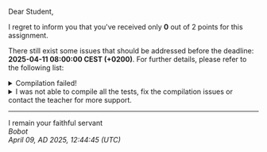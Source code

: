 Dear Student,

I regret to inform you that you've received only **0** out of 2 points for this assignment.

There still exist some issues that should be addressed before the deadline: **2025-04-11 08:00:00 CEST (+0200)**. For further details, please refer to the following list:

<details><summary>Compilation failed!</summary>##&nbsp;details&nbsp;(tip&nbsp;read&nbsp;from&nbsp;top&nbsp;to&nbsp;end):<br>```[&nbsp;14%]&nbsp;Building&nbsp;CXX&nbsp;object&nbsp;unit_tests/lib/googletest/CMakeFiles/gtest.dir/src/gtest-all.cc.o<br>[&nbsp;28%]&nbsp;Linking&nbsp;CXX&nbsp;static&nbsp;library&nbsp;../../../lib/libgtest.a<br>[&nbsp;28%]&nbsp;Built&nbsp;target&nbsp;gtest<br>[&nbsp;42%]&nbsp;Building&nbsp;CXX&nbsp;object&nbsp;unit_tests/lib/googletest/CMakeFiles/gtest_main.dir/src/gtest_main.cc.o<br>[&nbsp;57%]&nbsp;Linking&nbsp;CXX&nbsp;static&nbsp;library&nbsp;../../../lib/libgtest_main.a<br>[&nbsp;57%]&nbsp;Built&nbsp;target&nbsp;gtest_main<br>[&nbsp;71%]&nbsp;Building&nbsp;CXX&nbsp;object&nbsp;unit_tests/CMakeFiles/unit_tests.dir/simpleStringTests.cpp.o<br>[&nbsp;85%]&nbsp;Building&nbsp;CXX&nbsp;object&nbsp;unit_tests/CMakeFiles/unit_tests.dir/__/simpleString.cpp.o<br>/tmp/tmpkq2paovf/student/simpleString.cpp:&nbsp;In&nbsp;member&nbsp;function&nbsp;‘bool&nbsp;SimpleString::equal_to(const&nbsp;SimpleString&,&nbsp;bool)&nbsp;const’:<br>/tmp/tmpkq2paovf/student/simpleString.cpp:9:61:&nbsp;warning:&nbsp;unused&nbsp;parameter&nbsp;‘case_sensitive’&nbsp;[-Wunused-parameter]<br>&nbsp;&nbsp;&nbsp;&nbsp;9&nbsp;|&nbsp;bool&nbsp;SimpleString::equal_to(const&nbsp;SimpleString&nbsp;&other,&nbsp;bool&nbsp;case_sensitive)&nbsp;const&nbsp;{<br>&nbsp;&nbsp;&nbsp;&nbsp;&nbsp;&nbsp;|&nbsp;&nbsp;&nbsp;&nbsp;&nbsp;&nbsp;&nbsp;&nbsp;&nbsp;&nbsp;&nbsp;&nbsp;&nbsp;&nbsp;&nbsp;&nbsp;&nbsp;&nbsp;&nbsp;&nbsp;&nbsp;&nbsp;&nbsp;&nbsp;&nbsp;&nbsp;&nbsp;&nbsp;&nbsp;&nbsp;&nbsp;&nbsp;&nbsp;&nbsp;&nbsp;&nbsp;&nbsp;&nbsp;&nbsp;&nbsp;&nbsp;&nbsp;&nbsp;&nbsp;&nbsp;&nbsp;&nbsp;&nbsp;&nbsp;&nbsp;&nbsp;&nbsp;&nbsp;&nbsp;&nbsp;&nbsp;~~~~~^~~~~~~~~~~~~~<br>/tmp/tmpkq2paovf/student/unit_tests/simpleStringTests.cpp:&nbsp;In&nbsp;member&nbsp;function&nbsp;‘virtual&nbsp;void&nbsp;SimpleStringTester_assign_expectedNewTextSet_Test::TestBody()’:<br>/tmp/tmpkq2paovf/student/unit_tests/simpleStringTests.cpp:154:10:&nbsp;error:&nbsp;‘class&nbsp;SimpleString’&nbsp;has&nbsp;no&nbsp;member&nbsp;named&nbsp;‘assign’<br>&nbsp;&nbsp;154&nbsp;|&nbsp;&nbsp;&nbsp;&nbsp;&nbsp;text.assign(quote2);<br>&nbsp;&nbsp;&nbsp;&nbsp;&nbsp;&nbsp;|&nbsp;&nbsp;&nbsp;&nbsp;&nbsp;&nbsp;&nbsp;&nbsp;&nbsp;&nbsp;^~~~~~<br>/tmp/tmpkq2paovf/student/unit_tests/simpleStringTests.cpp:&nbsp;In&nbsp;member&nbsp;function&nbsp;‘virtual&nbsp;void&nbsp;SimpleStringTester_appendOneTextAnotherOne_expectedBothTextMerged_Test::TestBody()’:<br>/tmp/tmpkq2paovf/student/unit_tests/simpleStringTests.cpp:237:16:&nbsp;error:&nbsp;‘class&nbsp;SimpleString’&nbsp;has&nbsp;no&nbsp;member&nbsp;named&nbsp;‘append’<br>&nbsp;&nbsp;237&nbsp;|&nbsp;&nbsp;&nbsp;&nbsp;&nbsp;textMerged.append(text2);<br>&nbsp;&nbsp;&nbsp;&nbsp;&nbsp;&nbsp;|&nbsp;&nbsp;&nbsp;&nbsp;&nbsp;&nbsp;&nbsp;&nbsp;&nbsp;&nbsp;&nbsp;&nbsp;&nbsp;&nbsp;&nbsp;&nbsp;^~~~~~<br>/tmp/tmpkq2paovf/student/unit_tests/simpleStringTests.cpp:&nbsp;In&nbsp;member&nbsp;function&nbsp;‘virtual&nbsp;void&nbsp;SimpleStringTester_substr_expectedPartOfTextReturned_Test::TestBody()’:<br>/tmp/tmpkq2paovf/student/unit_tests/simpleStringTests.cpp:251:48:&nbsp;error:&nbsp;‘const&nbsp;class&nbsp;SimpleString’&nbsp;has&nbsp;no&nbsp;member&nbsp;named&nbsp;‘substr’<br>&nbsp;&nbsp;251&nbsp;|&nbsp;&nbsp;&nbsp;&nbsp;&nbsp;const&nbsp;SimpleString&nbsp;partOfText&nbsp;=&nbsp;entireText.substr(startingPosition);<br>&nbsp;&nbsp;&nbsp;&nbsp;&nbsp;&nbsp;|&nbsp;&nbsp;&nbsp;&nbsp;&nbsp;&nbsp;&nbsp;&nbsp;&nbsp;&nbsp;&nbsp;&nbsp;&nbsp;&nbsp;&nbsp;&nbsp;&nbsp;&nbsp;&nbsp;&nbsp;&nbsp;&nbsp;&nbsp;&nbsp;&nbsp;&nbsp;&nbsp;&nbsp;&nbsp;&nbsp;&nbsp;&nbsp;&nbsp;&nbsp;&nbsp;&nbsp;&nbsp;&nbsp;&nbsp;&nbsp;&nbsp;&nbsp;&nbsp;&nbsp;&nbsp;&nbsp;&nbsp;&nbsp;^~~~~~<br>In&nbsp;file&nbsp;included&nbsp;from&nbsp;/tmp/tmpkq2paovf/student/unit_tests/lib/googletest/include/gtest/gtest.h:71,<br>&nbsp;&nbsp;&nbsp;&nbsp;&nbsp;&nbsp;&nbsp;&nbsp;&nbsp;&nbsp;&nbsp;&nbsp;&nbsp;&nbsp;&nbsp;&nbsp;&nbsp;from&nbsp;/tmp/tmpkq2paovf/student/unit_tests/simpleStringTests.cpp:3:<br>/tmp/tmpkq2paovf/student/unit_tests/simpleStringTests.cpp:&nbsp;In&nbsp;member&nbsp;function&nbsp;‘virtual&nbsp;void&nbsp;SimpleStringTester_compareTextWithCases_expectedComparingWorks_Test::TestBody()’:<br>/tmp/tmpkq2paovf/student/unit_tests/simpleStringTests.cpp:281:28:&nbsp;error:&nbsp;‘const&nbsp;class&nbsp;SimpleString’&nbsp;has&nbsp;no&nbsp;member&nbsp;named&nbsp;‘compare’<br>&nbsp;&nbsp;281&nbsp;|&nbsp;&nbsp;&nbsp;&nbsp;&nbsp;&nbsp;&nbsp;&nbsp;&nbsp;ASSERT_EQ(0,&nbsp;text1.compare(text2));<br>&nbsp;&nbsp;&nbsp;&nbsp;&nbsp;&nbsp;|&nbsp;&nbsp;&nbsp;&nbsp;&nbsp;&nbsp;&nbsp;&nbsp;&nbsp;&nbsp;&nbsp;&nbsp;&nbsp;&nbsp;&nbsp;&nbsp;&nbsp;&nbsp;&nbsp;&nbsp;&nbsp;&nbsp;&nbsp;&nbsp;&nbsp;&nbsp;&nbsp;&nbsp;^~~~~~~<br>/tmp/tmpkq2paovf/student/unit_tests/simpleStringTests.cpp:288:28:&nbsp;error:&nbsp;‘const&nbsp;class&nbsp;SimpleString’&nbsp;has&nbsp;no&nbsp;member&nbsp;named&nbsp;‘compare’<br>&nbsp;&nbsp;288&nbsp;|&nbsp;&nbsp;&nbsp;&nbsp;&nbsp;&nbsp;&nbsp;&nbsp;&nbsp;ASSERT_GT(0,&nbsp;text1.compare(text2));<br>&nbsp;&nbsp;&nbsp;&nbsp;&nbsp;&nbsp;|&nbsp;&nbsp;&nbsp;&nbsp;&nbsp;&nbsp;&nbsp;&nbsp;&nbsp;&nbsp;&nbsp;&nbsp;&nbsp;&nbsp;&nbsp;&nbsp;&nbsp;&nbsp;&nbsp;&nbsp;&nbsp;&nbsp;&nbsp;&nbsp;&nbsp;&nbsp;&nbsp;&nbsp;^~~~~~~<br>/tmp/tmpkq2paovf/student/unit_tests/simpleStringTests.cpp:294:28:&nbsp;error:&nbsp;‘const&nbsp;class&nbsp;SimpleString’&nbsp;has&nbsp;no&nbsp;member&nbsp;named&nbsp;‘compare’<br>&nbsp;&nbsp;294&nbsp;|&nbsp;&nbsp;&nbsp;&nbsp;&nbsp;&nbsp;&nbsp;&nbsp;&nbsp;ASSERT_LT(0,&nbsp;text1.compare(text2));<br>&nbsp;&nbsp;&nbsp;&nbsp;&nbsp;&nbsp;|&nbsp;&nbsp;&nbsp;&nbsp;&nbsp;&nbsp;&nbsp;&nbsp;&nbsp;&nbsp;&nbsp;&nbsp;&nbsp;&nbsp;&nbsp;&nbsp;&nbsp;&nbsp;&nbsp;&nbsp;&nbsp;&nbsp;&nbsp;&nbsp;&nbsp;&nbsp;&nbsp;&nbsp;^~~~~~~<br>/tmp/tmpkq2paovf/student/unit_tests/simpleStringTests.cpp:&nbsp;In&nbsp;member&nbsp;function&nbsp;‘virtual&nbsp;void&nbsp;SimpleStringTester_compareTextWithoutCases_expectedComparingWorks_Test::TestBody()’:<br>/tmp/tmpkq2paovf/student/unit_tests/simpleStringTests.cpp:303:28:&nbsp;error:&nbsp;‘const&nbsp;class&nbsp;SimpleString’&nbsp;has&nbsp;no&nbsp;member&nbsp;named&nbsp;‘compare’<br>&nbsp;&nbsp;303&nbsp;|&nbsp;&nbsp;&nbsp;&nbsp;&nbsp;&nbsp;&nbsp;&nbsp;&nbsp;ASSERT_EQ(0,&nbsp;text1.compare(text2,&nbsp;/*case_sensitive=*/false));<br>&nbsp;&nbsp;&nbsp;&nbsp;&nbsp;&nbsp;|&nbsp;&nbsp;&nbsp;&nbsp;&nbsp;&nbsp;&nbsp;&nbsp;&nbsp;&nbsp;&nbsp;&nbsp;&nbsp;&nbsp;&nbsp;&nbsp;&nbsp;&nbsp;&nbsp;&nbsp;&nbsp;&nbsp;&nbsp;&nbsp;&nbsp;&nbsp;&nbsp;&nbsp;^~~~~~~<br>/tmp/tmpkq2paovf/student/unit_tests/simpleStringTests.cpp:310:28:&nbsp;error:&nbsp;‘const&nbsp;class&nbsp;SimpleString’&nbsp;has&nbsp;no&nbsp;member&nbsp;named&nbsp;‘compare’<br>&nbsp;&nbsp;310&nbsp;|&nbsp;&nbsp;&nbsp;&nbsp;&nbsp;&nbsp;&nbsp;&nbsp;&nbsp;ASSERT_GT(0,&nbsp;text1.compare(text2,&nbsp;/*case_sensitive=*/false));<br>&nbsp;&nbsp;&nbsp;&nbsp;&nbsp;&nbsp;|&nbsp;&nbsp;&nbsp;&nbsp;&nbsp;&nbsp;&nbsp;&nbsp;&nbsp;&nbsp;&nbsp;&nbsp;&nbsp;&nbsp;&nbsp;&nbsp;&nbsp;&nbsp;&nbsp;&nbsp;&nbsp;&nbsp;&nbsp;&nbsp;&nbsp;&nbsp;&nbsp;&nbsp;^~~~~~~<br>/tmp/tmpkq2paovf/student/unit_tests/simpleStringTests.cpp:316:28:&nbsp;error:&nbsp;‘const&nbsp;class&nbsp;SimpleString’&nbsp;has&nbsp;no&nbsp;member&nbsp;named&nbsp;‘compare’<br>&nbsp;&nbsp;316&nbsp;|&nbsp;&nbsp;&nbsp;&nbsp;&nbsp;&nbsp;&nbsp;&nbsp;&nbsp;ASSERT_LT(0,&nbsp;text1.compare(text2,&nbsp;/*case_sensitive=*/false));<br>&nbsp;&nbsp;&nbsp;&nbsp;&nbsp;&nbsp;|&nbsp;&nbsp;&nbsp;&nbsp;&nbsp;&nbsp;&nbsp;&nbsp;&nbsp;&nbsp;&nbsp;&nbsp;&nbsp;&nbsp;&nbsp;&nbsp;&nbsp;&nbsp;&nbsp;&nbsp;&nbsp;&nbsp;&nbsp;&nbsp;&nbsp;&nbsp;&nbsp;&nbsp;^~~~~~~<br>/tmp/tmpkq2paovf/student/unit_tests/simpleStringTests.cpp:&nbsp;At&nbsp;global&nbsp;scope:<br>/tmp/tmpkq2paovf/student/unit_tests/simpleStringTests.cpp:29:6:&nbsp;warning:&nbsp;the&nbsp;program&nbsp;should&nbsp;also&nbsp;define&nbsp;‘void&nbsp;operator&nbsp;delete&nbsp;[](void*,&nbsp;std::size_t)’&nbsp;[-Wsized-deallocation]<br>&nbsp;&nbsp;&nbsp;29&nbsp;|&nbsp;void&nbsp;operator&nbsp;delete[](void*&nbsp;memory)&nbsp;noexcept<br>&nbsp;&nbsp;&nbsp;&nbsp;&nbsp;&nbsp;|&nbsp;&nbsp;&nbsp;&nbsp;&nbsp;&nbsp;^~~~~~~~<br>make[3]:&nbsp;***&nbsp;[unit_tests/CMakeFiles/unit_tests.dir/build.make:76:&nbsp;unit_tests/CMakeFiles/unit_tests.dir/simpleStringTests.cpp.o]&nbsp;Error&nbsp;1<br>make[2]:&nbsp;***&nbsp;[CMakeFiles/Makefile2:345:&nbsp;unit_tests/CMakeFiles/unit_tests.dir/all]&nbsp;Error&nbsp;2<br>make[1]:&nbsp;***&nbsp;[CMakeFiles/Makefile2:352:&nbsp;unit_tests/CMakeFiles/unit_tests.dir/rule]&nbsp;Error&nbsp;2<br>make:&nbsp;***&nbsp;[Makefile:260:&nbsp;unit_tests]&nbsp;Error&nbsp;2<br>```</details>
<details><summary>I was not able to compile all the tests, fix the compilation issues or contact the teacher for more support.</summary></details>

-----------
I remain your faithful servant\
_Bobot_\
_April 09, AD 2025, 12:44:45 (UTC)_